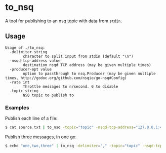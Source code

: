 # to_nsq

A tool for publishing to an nsq topic with data from `stdin`.

## Usage

```
Usage of ./to_nsq:
  -delimiter string
    	character to split input from stdin (default "\n")
  -nsqd-tcp-address value
    	destination nsqd TCP address (may be given multiple times)
  -producer-opt value
    	option to passthrough to nsq.Producer (may be given multiple times, http://godoc.org/github.com/nsqio/go-nsq#Config)
  -rate int
    	Throttle messages to n/second. 0 to disable
  -topic string
    	NSQ topic to publish to
```

### Examples

Publish each line of a file:

```bash
$ cat source.txt | to_nsq -topic="topic" -nsqd-tcp-address="127.0.0.1:4150"
```

Publish three messages, in one go:

```bash
$ echo "one,two,three" | to_nsq -delimiter="," -topic="topic" -nsqd-tcp-address="127.0.0.1:4150"
```
